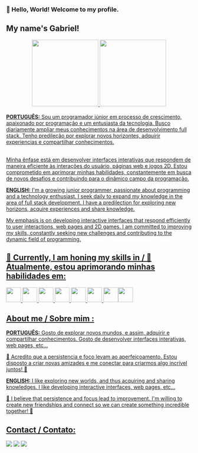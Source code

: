

### 👋 Hello, World! Welcome to my profile.
## My name's Gabriel!

<div align="center">
  <a href="https://github.com/GabrielVilela26">
  <img height="180em" src="https://github-readme-stats.vercel.app/api?username=GabrielVilela26&show_icons=true&theme=gruvbox&include_all_commits=true&count_private=true"/>
  <img height="180em" src="https://github-readme-stats.vercel.app/api/top-langs/?username=GabrielVilela26&layout=compact&langs_count=7&theme=gruvbox"/>
</div>

<br>
<strong>PORTUGUÊS:</strong> Sou um programador júnior em processo de crescimento, apaixonado por programação e um entusiasta da tecnologia. Busco diariamente ampliar meus conhecimentos na área de desenvolvimento full stack. Tenho predileção por explorar novos horizontes, adquirir experiencias e compartilhar conhecimentos. 

<br>Minha ênfase está em desenvolver interfaces interativas que respondem de maneira eficiente às interações do usuário, páginas web e jogos 2D. Estou comprometido em aprimorar minhas habilidades, constantemente em busca de novos desafios e contribuindo para o dinâmico campo da programação.

<strong>ENGLISH:</strong> I'm a growing junior programmer, passionate about programming and a technology enthusiast. I seek daily to expand my knowledge in the area of ​​full stack development. I have a predilection for exploring new horizons, acquire experiences and share knowledge.

My emphasis is on developing interactive interfaces that respond efficiently to user interactions, web pages and 2D games. I am committed to improving my skills, constantly seeking new challenges and contributing to the dynamic field of programming.

## 🚀 Currently, I am honing my skills in / 🚀 Atualmente, estou aprimorando minhas habilidades em:
<img loading="lazy" src="https://cdn.jsdelivr.net/gh/devicons/devicon/icons/python/python-original.svg" width="40" height="40"/> <img loading="lazy" src="https://cdn.jsdelivr.net/gh/devicons/devicon/icons/html5/html5-plain-wordmark.svg" width="40" height="40"/> <img loading="lazy" src="https://cdn.jsdelivr.net/gh/devicons/devicon/icons/css3/css3-plain-wordmark.svg" width="40" height="40"/> <img loading="lazy" src="https://cdn.jsdelivr.net/gh/devicons/devicon/icons/javascript/javascript-plain.svg" width="40" height="40"/> <img loading="lazy" src="https://cdn.jsdelivr.net/gh/devicons/devicon/icons/figma/figma-original.svg" width="40" height="40"/> <img loading="lazy" src="https://cdn.jsdelivr.net/gh/devicons/devicon/icons/react/react-original-wordmark.svg" width="40" height="40"/> <img loading="lazy" src="https://cdn.jsdelivr.net/gh/devicons/devicon/icons/mysql/mysql-original.svg" width="40" height="40"/><img loading="lazy" src="https://cdn.jsdelivr.net/gh/devicons/devicon/icons/microsoftsqlserver/microsoftsqlserver-plain-wordmark.svg" width="40" height="40"/>

## About me / Sobre mim :
<strong>PORTUGUÊS:</strong> Gosto de explorar novos mundos, e assim, adquirir e compartilhar conhecimentos.
Gosto de desenvolver interfaces interativas, web pages, etc...

🌱 Acredito que a persistencia e foco levam ao aperfeiçoamento.
Estou disposto a criar novas amizades e me conectar para criarmos algo incrível juntos! 🤝

<strong>ENGLISH:</strong> I like exploring new worlds, and thus acquiring and sharing knowledges.
I like developing interactive interfaces, web pages, etc...

🌱 I believe that persistence and focus lead to improvement.
I'm willing to create new friendships and connect so we can create something incredible together! 🤝

## Contact / Contato:
<div>
<a href="https://www.instagram.com/gabriel_silva.v/?igsh=ODA1NTc5OTg5Nw%3D%3D" target="_blank"><img loading="lazy" src="https://img.shields.io/badge/-Instagram-%23E4405F?style=for-the-badge&logo=instagram&logoColor=white" target="_blank"></a>
<a href="mailto:gs198537@gmail.com"><img loading="lazy" src="https://img.shields.io/badge/Gmail-D14836?style=for-the-badge&logo=gmail&logoColor=white" target="_blank"></a>
<a href=https://www.linkedin.com/in/gabrielsilvav/ target="_blank"><img loading="lazy" src="https://img.shields.io/badge/-LinkedIn-%230077B5?style=for-the-badge&logo=linkedin&logoColor=white" target="_blank">
</div>

